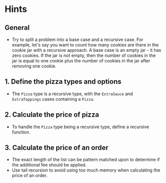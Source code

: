 # Hints

## General

- Try to split a problem into a base case and a recursive case. For example, let's say you want to count how many cookies are there in the cookie jar with a recursive approach. A base case is an empty jar - it has zero cookies. If the jar is not empty, then the number of cookies in the jar is equal to one cookie plus the number of cookies in the jar after removing one cookie.

## 1. Define the pizza types and options

- The `Pizza` type is a recursive type, with the `ExtraSauce` and `ExtraToppings` cases containing a `Pizza`.

## 2. Calculate the price of pizza

- To handle the `Pizza` type being a recursive type, define a recursive function.

## 3. Calculate the price of an order

- The exact length of the list can be pattern matched upon to determine if the additional fee should be applied.
- Use tail recursion to avoid using too much memory when calculating the price of an order.
